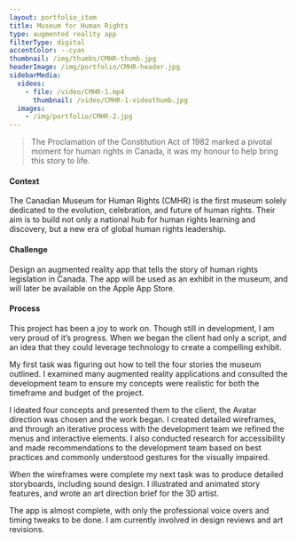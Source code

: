 ```yaml
---
layout: portfolio_item
title: Museum for Human Rights
type: augmented reality app
filterType: digital
accentColor: --cyan
thumbnail: /img/thumbs/CMHR-thumb.jpg
headerImage: /img/portfolio/CMHR-header.jpg
sidebarMedia:
  videos:
    - file: /video/CMHR-1.mp4
      thumbnail: /video/CMHR-1-videothumb.jpg
  images:
    - /img/portfolio/CMHR-2.jpg
---
```


>The Proclamation of the Constitution Act of 1982 marked a pivotal moment for human rights in Canada, it was my honour to help bring this story to life.

#### Context

The Canadian Museum for Human Rights (CMHR) is the first museum solely dedicated to the evolution, celebration, and future of human rights. Their aim is to build not only a national hub for human rights learning and discovery, but a new era of global human rights leadership.

#### Challenge

Design an augmented reality app that tells the story of human rights legislation in Canada. The app will be used as an exhibit in the museum, and will later be available on the Apple App Store.

#### Process

This project has been a joy to work on. Though still in development, I am very proud of it’s progress. When we began the client had only a script, and an idea that they could leverage technology to create a compelling exhibit.

My first task was figuring out how to tell the four stories the museum outlined. I examined many augmented reality applications and consulted the development team to ensure my concepts were realistic for both the timeframe and budget of the project.

I ideated four concepts and presented them to the client, the Avatar direction was chosen and the work began. I created detailed wireframes, and through an iterative process with the development team we refined the menus and interactive elements. I also conducted research for accessibility and made recommendations to the development team based on best practices and commonly understood gestures for the visually impaired.

When the wireframes were complete my next task was to produce detailed storyboards, including sound design. I illustrated and animated story features, and wrote an art direction brief for the 3D artist.

The app is almost complete, with only the professional voice overs and timing tweaks to be done. I am currently involved in design reviews and art revisions.
